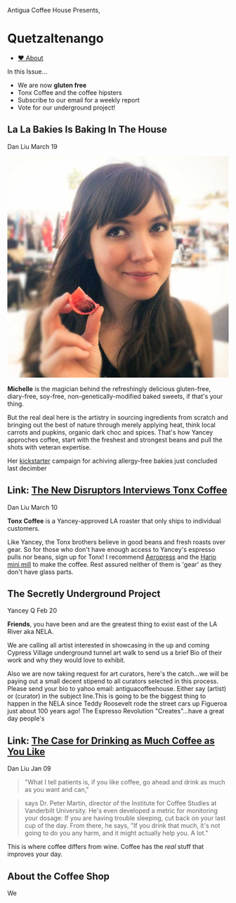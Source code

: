 Antigua Coffee House Presents,

# Quetzaltenango #

+ [♥ About](#bottom)

In this Issue...

+ We are now **gluten free**
+ Tonx Coffee and the coffee hipsters
+ Subscribe to our email for a weekly report
+ Vote for our underground project!

## La La Bakies Is Baking In The House ##

Dan Liu March 19

![](Michelle@2x.jpg)

**Michelle** is the magician behind the refreshingly delicious gluten-free, diary-free, soy-free, non-genetically-modified baked sweets, if that's your thing.

But the real deal here is the artistry in sourcing ingredients from scratch and bringing out the best of nature through merely applying heat, think local carrots and pupkins, organic dark choc and spices. That's how Yancey approches coffee, start with the freshest and strongest beans and pull the shots with veteran expertise.

Her [kickstarter][] campaign for achiving allergy-free bakies just concluded last decimber

[kickstarter]:http://www.kickstarter.com/projects/2074574548/la-la-bakies-a-vegan-and-gluten-free-alternative-b

## Link: [The New Disruptors Interviews Tonx Coffee][] ##

Dan Liu March 10

**Tonx Coffee** is a Yancey-approved LA roaster that only ships to individual customers. 

Like Yancey, the Tonx brothers believe in good beans and fresh roasts over gear. So for those who don't have enough access to Yancey's espresso pulls nor beans, sign up for Tonx! I recommend [Aeropress](#) and the [Hario mini mill](#) to make the coffee. Rest assured neither of them is 'gear' as they don't have glass parts.

[The New Disruptors Interviews Tonx Coffee]:http://www.muleradio.net/newdisruptors/3/

## The Secretly Underground Project ##

Yancey Q Feb 20

**Friends**, you have been and are the greatest thing to exist east of the LA River aka NELA. 

We are calling all artist interested in showcasing in the up and coming Cypress Village underground tunnel art walk to send us a brief Bio of their work and why they would love to exhibit. 

Also we are now taking request for art curators, here's the catch...we will be paying out a small decent stipend to all curators selected in this process. Please send your bio to yahoo email: antiguacoffeehouse. Either say (artist) or (curator) in the subject line.This is going to be the biggest thing to happen in the NELA since Teddy Roosevelt rode the street cars up Figueroa just about 100 years ago! The Espresso Revolution "Creates"...have a great day people's

## Link: [The Case for Drinking as Much Coffee as You Like][] ##

Dan Liu Jan 09

> "What I tell patients is, if you like coffee, go ahead and drink as much as you want and can," 

> says Dr. Peter Martin, director of the Institute for Coffee Studies at Vanderbilt University. He's even developed a metric for monitoring your dosage: If you are having trouble sleeping, cut back on your last cup of the day. From there, he says, "If you drink that much, it's not going to do you any harm, and it might actually help you. A lot."

This is where coffee differs from wine. Coffee has the *real* stuff that improves your day.

[The Case for Drinking as Much Coffee as You Like]:http://www.theatlantic.com/health/archive/2012/11/the-case-for-drinking-as-much-coffee-as-you-like/265693/

## About the Coffee Shop ##

We